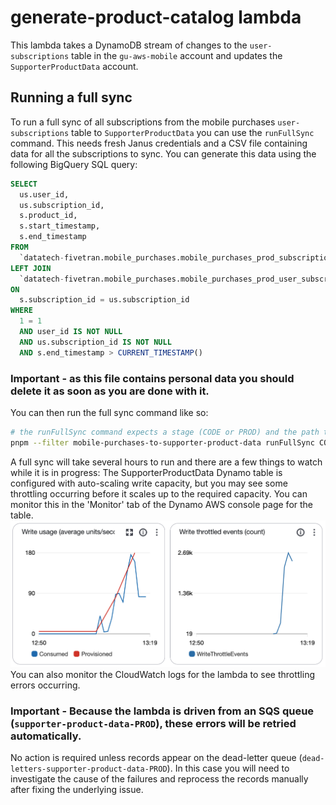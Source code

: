 # generate-product-catalog lambda

This lambda takes a DynamoDB stream of changes to the `user-subscriptions` table in the `gu-aws-mobile` account 
and updates the `SupporterProductData` account.

## Running a full sync
To run a full sync of all subscriptions from the mobile purchases `user-subscriptions` table to `SupporterProductData` 
you can use the `runFullSync` command. This needs fresh Janus credentials and a CSV file containing data for all the subscriptions to sync. 
You can generate this data using the following BigQuery SQL query:
```sql
SELECT
  us.user_id,
  us.subscription_id,
  s.product_id,
  s.start_timestamp,
  s.end_timestamp
FROM
  `datatech-fivetran.mobile_purchases.mobile_purchases_prod_subscriptions` s
LEFT JOIN
  `datatech-fivetran.mobile_purchases.mobile_purchases_prod_user_subscriptions` us
ON
  s.subscription_id = us.subscription_id
WHERE
  1 = 1
  AND user_id IS NOT NULL
  AND us.subscription_id IS NOT NULL
  AND s.end_timestamp > CURRENT_TIMESTAMP()
```
### Important - as this file contains personal data you should delete it as soon as you are done with it.

You can then run the full sync command like so:
```bash
# the runFullSync command expects a stage (CODE or PROD) and the path to the CSV file as arguments
pnpm --filter mobile-purchases-to-supporter-product-data runFullSync CODE '/Users/my_user_name/delete_me/users.csv'
```

A full sync will take several hours to run and there are a few things to watch while it is in progress:
The SupporterProductData Dynamo table is configured with auto-scaling write capacity, but you may see some throttling occurring before it 
scales up to the required capacity. You can monitor this in the 'Monitor' tab of the Dynamo AWS console page for the table.
![event-throttling.png](event-throttling.png)
You can also monitor the CloudWatch logs for the lambda to see throttling errors occurring.
### Important - Because the lambda is driven from an SQS queue (`supporter-product-data-PROD`), these errors will be retried automatically. 
No action is required unless records appear on the dead-letter queue (`dead-letters-supporter-product-data-PROD`). In this case you will need to investigate the cause of the failures and reprocess the records manually after fixing the underlying issue.